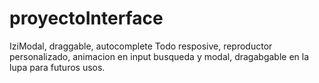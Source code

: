 # proyectoInterface

IziModal, draggable, autocomplete
Todo resposive, reproductor personalizado, animacion en input busqueda y modal, dragabgable en la lupa para futuros usos.
